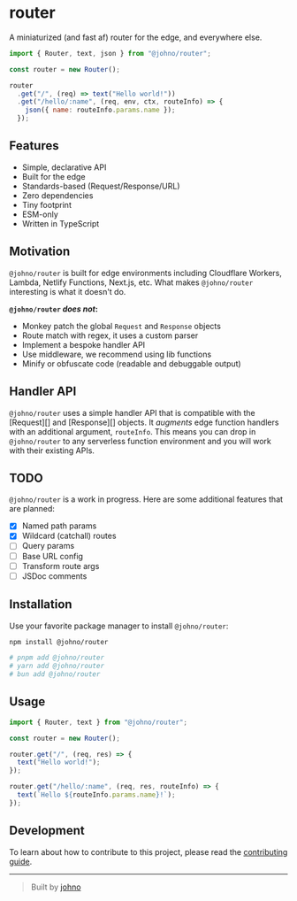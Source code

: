 # router

A miniaturized (and fast af) router for the edge, and everywhere else.

```js
import { Router, text, json } from "@johno/router";

const router = new Router();

router
  .get("/", (req) => text("Hello world!"))
  .get("/hello/:name", (req, env, ctx, routeInfo) => {
    json({ name: routeInfo.params.name });
  });
```

## Features

- Simple, declarative API
- Built for the edge
- Standards-based (Request/Response/URL)
- Zero dependencies
- Tiny footprint
- ESM-only
- Written in TypeScript

## Motivation

`@johno/router` is built for edge environments including Cloudflare Workers, Lambda, Netlify Functions, Next.js, etc.
What makes `@johno/router` interesting is what it doesn't do.

**`@johno/router` _does not_:**

- Monkey patch the global `Request` and `Response` objects
- Route match with regex, it uses a custom parser
- Implement a bespoke handler API
- Use middleware, we recommend using lib functions
- Minify or obfuscate code (readable and debuggable output)

## Handler API

`@johno/router` uses a simple handler API that is compatible with the [Request][] and [Response][] objects. It _augments_
edge function handlers with an additional argument, `routeInfo`. This means you can drop in `@johno/router` to any serverless
function environment and you will work with their existing APIs.

## TODO

`@johno/router` is a work in progress. Here are some additional features that are planned:

- [x] Named path params
- [x] Wildcard (catchall) routes
- [ ] Query params
- [ ] Base URL config
- [ ] Transform route args
- [ ] JSDoc comments

## Installation

Use your favorite package manager to install `@johno/router`:

```sh
npm install @johno/router

# pnpm add @johno/router
# yarn add @johno/router
# bun add @johno/router
```

## Usage

```js
import { Router, text } from "@johno/router";

const router = new Router();

router.get("/", (req, res) => {
  text("Hello world!");
});

router.get("/hello/:name", (req, res, routeInfo) => {
  text(`Hello ${routeInfo.params.name}!`);
});
```

## Development

To learn about how to contribute to this project, please read the [contributing guide](.github/contributing.md).

---

> Built by [johno](https://johno.com)
